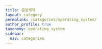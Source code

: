 ```yaml
---
title: 운영체제
layout: category
permalink: /categories/operating_system/
author_profile: true
taxonomy: operating_system
sidebar:
  nav: categories
---
```

